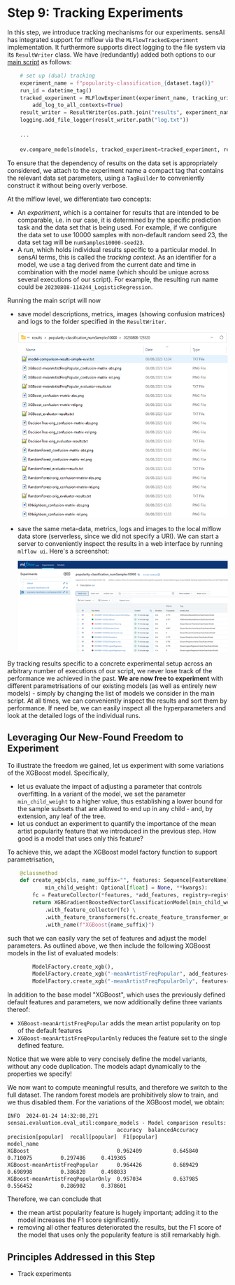 # Step 9: Tracking Experiments

In this step, we introduce tracking mechanisms for our experiments.
sensAI has integrated support for mlflow via the `MLFlowTrackedExperiment`
implementation.
It furthermore supports direct logging to the file system via its `ResultWriter` 
class.
We have (redundantly) added both options to our [main script](run_classifier_evaluation.py) as follows:

```python
    # set up (dual) tracking
    experiment_name = f"popularity-classification_{dataset.tag()}"
    run_id = datetime_tag()
    tracked_experiment = MLFlowExperiment(experiment_name, tracking_uri="", context_prefix=run_id + "_",
        add_log_to_all_contexts=True)
    result_writer = ResultWriter(os.path.join("results", experiment_name, run_id))
    logging.add_file_logger(result_writer.path("log.txt"))

    ...

    ev.compare_models(models, tracked_experiment=tracked_experiment, result_writer=result_writer)
```

To ensure that the dependency of results on the data set is appropriately 
considered, we attach to the experiment name a compact tag that contains
the relevant data set parameters, using a `TagBuilder` to conveniently 
construct it without being overly verbose.

At the mlflow level, we differentiate two concepts:
  * An *experiment*, which is a container for results that are intended to be
    comparable, i.e. in our case, it is determined by the specific prediction
    task and the data set that is being used.
    For example, if we configure the data set to use 10000 samples with 
    non-default random seed 23, the data set tag will be `numSamples10000-seed23`.
  * A *run*, which holds individual results specific to a particular model. 
    In sensAI terms, this is called the *tracking context*. 
    As an identifier for a model, we use a tag derived from the current date
    and time in combination with the model name (which should be unique across
    several executions of our script). 
    For example, the resulting run name could be
    `20230808-114244_LogisticRegression`.

Running the main script will now
  * save model descriptions, metrics, images (showing confusion matrices) 
    and logs to the folder specified in the `ResultWriter`.

    ![](res/results-folder.png)

  * save the same meta-data, metrics, logs and images to the local mlflow data store (serverless, since we did not specify a URI).
    We can start a server to conveniently inspect the results in a web 
    interface by running `mlflow ui`. Here's a screenshot:
    
    ![](res/mlflow.png)

By tracking results specific to a concrete experimental setup across an arbitrary
number of executions of our script, we never lose track of the performance 
we achieved in the past.
**We are now free to experiment** with different parametrisations of our existing
models (as well as entirely new models) - simply by changing the list of models
we consider in the main script.
At all times, we can conveniently inspect the results and sort them by performance. 
If need be, we can easily inspect all the hyperparameters and look at the detailed
logs of the individual runs.

## Leveraging Our New-Found Freedom to Experiment

To illustrate the freedom we gained, let us experiment with some variations of 
the XGBoost model.
Specifically, 
 * let us evaluate the impact of adjusting a parameter that controls overfitting.
   In a variant of the model, we set the parameter `min_child_weight` to a higher
   value, thus establishing a lower bound for the sample subsets that are allowed
   to end up in any child - and, by extension, any leaf of the tree.
 * let us conduct an experiment to quantify the importance of the mean artist 
   popularity feature that we introduced in the previous step. How good is a 
   model that uses only this feature?

To achieve this, we adapt the XGBoost model factory function to support parametrisation,

```python
    @classmethod
    def create_xgb(cls, name_suffix="", features: Sequence[FeatureName] = DEFAULT_FEATURES, add_features: Sequence[FeatureName] = (),
            min_child_weight: Optional[float] = None, **kwargs):
        fc = FeatureCollector(*features, *add_features, registry=registry)
        return XGBGradientBoostedVectorClassificationModel(min_child_weight=min_child_weight, **kwargs) \
            .with_feature_collector(fc) \
            .with_feature_transformers(fc.create_feature_transformer_one_hot_encoder()) \
            .with_name(f"XGBoost{name_suffix}")
```

such that we can easily vary the set of features and adjust the model parameters.
As outlined above, we then include the following XGBoost models in the list of evaluated models:

```python
        ModelFactory.create_xgb(),
        ModelFactory.create_xgb("-meanArtistFreqPopular", add_features=[FeatureName.MEAN_ARTIST_FREQ_POPULAR]),
        ModelFactory.create_xgb("-meanArtistFreqPopularOnly", features=[FeatureName.MEAN_ARTIST_FREQ_POPULAR]),
```

In addition to the base model "XGBoost", which uses the previously defined default features and parameters,
we now additionally define three variants thereof:
 * `XGBoost-meanArtistFreqPopular` adds the mean artist popularity on top of the default features
 * `XGBoost-meanArtistFreqPopularOnly` reduces the feature set to the single defined feature.

Notice that we were able to very concisely define the model variants, without any code duplication.
The models adapt dynamically to the properties we specify!

We now want to compute meaningful results, and therefore we switch to the full dataset.
The random forest models are prohibitively slow to train, and we thus disabled them.
For the variations of the XGBoost model, we obtain: 
```
INFO  2024-01-24 14:32:08,271 sensai.evaluation.eval_util:compare_models - Model comparison results:
                                   accuracy  balancedAccuracy  precision[popular]  recall[popular]  F1[popular]
model_name
XGBoost                            0.962409          0.645840            0.710075         0.297486     0.419305
XGBoost-meanArtistFreqPopular      0.964426          0.689429            0.698998         0.386820     0.498033
XGBoost-meanArtistFreqPopularOnly  0.957034          0.637985            0.556452         0.286902     0.378601
```

Therefore, we can conclude that 
  * the mean artist popularity feature is hugely important; adding it to the model increases the F1 score 
    significantly.
  * removing all other features deteriorated the results, but the F1 score of the model that uses only the 
    popularity feature is still remarkably high.
    

## Principles Addressed in this Step

* Track experiments
